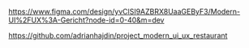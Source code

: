 https://www.figma.com/design/yvClSI9AZBRX8UaaGEByF3/Modern-UI%2FUX%3A-Gericht?node-id=0-40&m=dev

https://github.com/adrianhajdin/project_modern_ui_ux_restaurant
